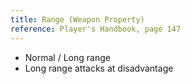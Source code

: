 ```yaml
---
title: Range (Weapon Property)
reference: Player's Handbook, page 147
---
```


- Normal / Long range
- Long range attacks at disadvantage
